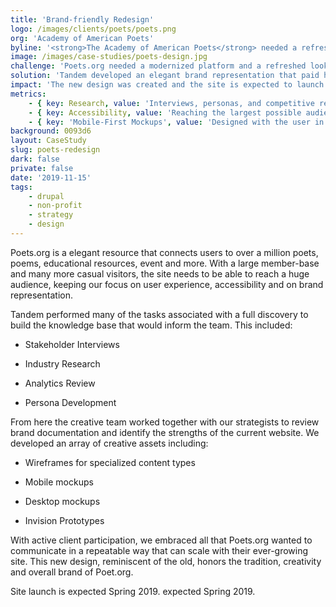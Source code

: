 ```yaml
---
title: 'Brand-friendly Redesign'
logo: /images/clients/poets/poets.png
org: 'Academy of American Poets'
byline: '<strong>The Academy of American Poets</strong> needed a refreshed design that respected their time-honored brand.'
image: /images/case-studies/poets-design.jpg
challenge: 'Poets.org needed a modernized platform and a refreshed look.'
solution: 'Tandem developed an elegant brand representation that paid homage to what was familiar while enhancing the overall look.'
impact: 'The new design was created and the site is expected to launch Spring 2019.'
metrics:
    - { key: Research, value: 'Interviews, personas, and competitive review' }
    - { key: Accessibility, value: 'Reaching the largest possible audience' }
    - { key: 'Mobile-First Mockups', value: 'Designed with the user in mind' }
background: 0093d6
layout: CaseStudy
slug: poets-redesign
dark: false
private: false
date: '2019-11-15'
tags:
    - drupal
    - non-profit
    - strategy
    - design
---
```


Poets.org is a elegant resource that connects users to over a million poets, poems, educational resources, event and more. With a large member-base and many more casual visitors, the site needs to be able to reach a huge audience, keeping our focus on user experience, accessibility and on brand representation.

Tandem performed many of the tasks associated with a full discovery to build the knowledge base that would inform the team. This included:

-   Stakeholder Interviews

-   Industry Research

-   Analytics Review

-   Persona Development

From here the creative team worked together with our strategists to review brand documentation and identify the strengths of the current website. We developed an array of creative assets including:

-   Wireframes for specialized content types

-   Mobile mockups

-   Desktop mockups

-   Invision Prototypes

With active client participation, we embraced all that Poets.org wanted to communicate in a repeatable way that can scale with their ever-growing site. This new design, reminiscent of the old, honors the tradition, creativity and overall brand of Poet.org.

Site launch is expected Spring 2019.
expected Spring 2019. 
